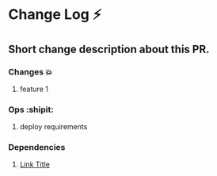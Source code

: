 # Change Log :zap:
## Short change description about this PR.

### Changes 💥 
1. feature 1

### Ops :shipit: 
1. deploy requirements

### Dependencies
1. [Link Title](URL)